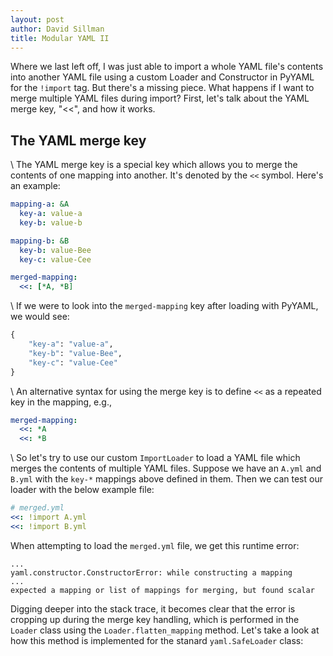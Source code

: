 ```yaml
---
layout: post
author: David Sillman
title: Modular YAML II
---
```


Where we last left off, I was just able to import a whole YAML file's contents into another YAML file using a custom
Loader and Constructor in PyYAML for the `!import` tag. But there's a missing piece. What happens if I want to merge
multiple YAML files during import? First, let's talk about the YAML merge key, "&lt;&lt;", and how it works.

## The YAML merge key

\\
The YAML merge key is a special key which allows you to merge the contents of one mapping into another. It's denoted by
the `<<` symbol. Here's an example:

```yaml
mapping-a: &A
  key-a: value-a
  key-b: value-b

mapping-b: &B
  key-b: value-Bee
  key-c: value-Cee

merged-mapping:
  <<: [*A, *B]
```
\\
If we were to look into the `merged-mapping` key after loading with PyYAML, we would see:

```python
{
    "key-a": "value-a",
    "key-b": "value-Bee",
    "key-c": "value-Cee"
}
```
\\
An alternative syntax for using the merge key is to define `<<` as a repeated key in the mapping, e.g.,

```yaml
merged-mapping:
  <<: *A
  <<: *B
```
\\
So let's try to use our custom `ImportLoader` to load a YAML file which merges the contents of multiple YAML files. Suppose
we have an `A.yml` and `B.yml` with the `key-*` mappings above defined in them. Then we can test our loader with the
below example file:

```yaml
# merged.yml
<<: !import A.yml
<<: !import B.yml
```

When attempting to load the `merged.yml` file, we get this runtime error:

```
...
yaml.constructor.ConstructorError: while constructing a mapping
...
expected a mapping or list of mappings for merging, but found scalar
```

Digging deeper into the stack trace, it becomes clear that the error is cropping up during the merge key handling,
which is performed in the `Loader` class using the `Loader.flatten_mapping` method. Let's take a look at how this method
is implemented for the stanard `yaml.SafeLoader` class:

```python
